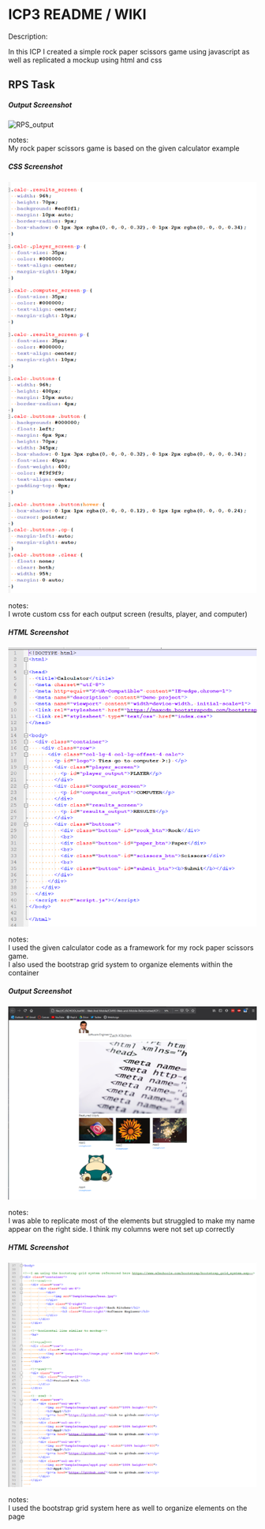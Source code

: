 # ICP3 README / WIKI

Description:

In this ICP I created a simple rock paper scissors game using javascript as well as replicated a mockup using html and css

## RPS Task

##### Output Screenshot

![RPS_output](wiki_screenshots/RPS_output.PNG)

notes: <br>
My rock paper scissors game is based on the given calculator example

##### CSS Screenshot

![RPS_css](wiki_screenshots/RPS_css.PNG)

notes: <br>
I wrote custom css for each output screen (results, player, and computer)

##### HTML Screenshot

![RPS_html](wiki_screenshots/RPS_html.PNG)

notes: <br>
I used the given calculator code as a framework for my rock paper scissors game. <br>
I also used the bootstrap grid system to organize elements within the container

##### Output Screenshot

![RWD_output](wiki_screenshots/RWD_output.PNG)

notes: <br>
I was able to replicate most of the elements but struggled to make my name appear on the right side. I think my columns were not set up correctly

##### HTML Screenshot

![RWD_output](wiki_screenshots/RWD_html.PNG)

notes: <br>
I used the bootstrap grid system here as well to organize elements on the page